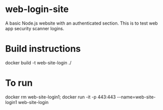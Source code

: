 # web-login-site
A basic Node.js website with an authenticated section.  This is to test web app security scanner logins.


# Build instructions
docker build -t web-site-login ./

# To run
docker rm web-site-login1; docker run -it -p 443:443 --name=web-site-login1 web-site-login
